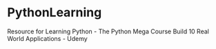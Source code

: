 # PythonLearning
Resource for Learning Python  - The Python Mega Course Build 10 Real World Applications - Udemy
